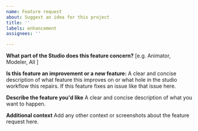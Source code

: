 ```yaml
---
name: Feature request
about: Suggest an idea for this project
title: ''
labels: enhancement
assignees: ''

---
```


**What part of the Studio does this feature concern?**
[e.g. Animator, Modeler, All ]

**Is this feature an improvement or a new feature:**
A clear and concise description of what feature this improves on or what hole in the studio workflow this repairs. If this feature fixes an issue like that issue here.

**Describe the feature you'd like**
A clear and concise description of what you want to happen.

**Additional context**
Add any other context or screenshots about the feature request here.
